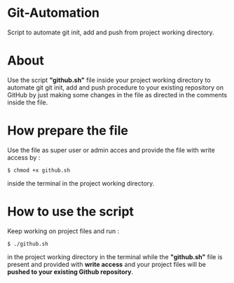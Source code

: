 # Git-Automation
Script to automate git init, add and push from project working directory.

# About

Use the script **"github.sh"** file inside your project working directory to automate git git init, add and push procedure to your existing repository on GitHub by just making some changes in the file as directed in the comments inside the file.

# How prepare the file

Use the file as super user or admin acces and provide the file with write access by :
```
$ chmod +x github.sh
```
inside the terminal in the project working directory.

# How to use the script

Keep working on project files and run :
``` 
$ ./github.sh
```
in the project working directory in the terminal while the **"github.sh"** file is present and provided with **write access** and your project files will be **pushed to your existing Github repository**.

